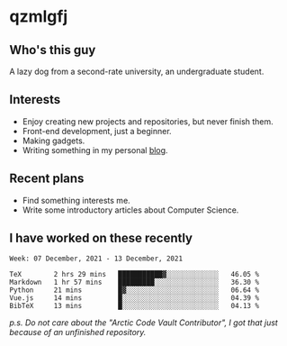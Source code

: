 # qzmlgfj

## Who's this guy

A lazy dog from a second-rate university, an undergraduate student.

## Interests

* Enjoy creating new projects and repositories, but never finish them.
* Front-end development, just a beginner.
* Making gadgets.
* Writing something in my personal [blog](https://qzmlgfj.ml/blog).

## Recent plans

* Find something interests me.
* Write some introductory articles about Computer Science.

<!--
* Try to develop a website for [Anime4KCPP](https://github.com/TianZerL/Anime4KCPP).
* Develop a Markdown renderer which user can customize its css, of course it is GUI-based.~~(If I could finish  it before getting bored)~~
* Work with my [teammates](https://github.com/SWJTU-Lazy-Dogs).
* Find something interests me, as a hobby after finishing my ~~boring~~ homework.
-->

## I have worked on these recently

<!--START_SECTION:waka-->
```text
Week: 07 December, 2021 - 13 December, 2021

TeX        2 hrs 29 mins   ███████████▓░░░░░░░░░░░░░   46.05 % 
Markdown   1 hr 57 mins    █████████░░░░░░░░░░░░░░░░   36.30 % 
Python     21 mins         █▓░░░░░░░░░░░░░░░░░░░░░░░   06.64 % 
Vue.js     14 mins         █░░░░░░░░░░░░░░░░░░░░░░░░   04.39 % 
BibTeX     13 mins         █░░░░░░░░░░░░░░░░░░░░░░░░   04.13 % 
```
<!--END_SECTION:waka-->

*p.s.  Do not care about the "Arctic Code Vault Contributor", I got that just because of an unfinished repository.*

<!--
**qzmlgfj/qzmlgfj** is a ✨ _special_ ✨ repository because its `README.md` (this file) appears on your GitHub profile.

Here are some ideas to get you started:

- 🔭 I’m currently working on ...
- 🌱 I’m currently learning ...
- 👯 I’m looking to collaborate on ...
- 🤔 I’m looking for help with ...
- 💬 Ask me about ...
- 📫 How to reach me: ...
- 😄 Pronouns: ...
- ⚡ Fun fact: ...
-->
